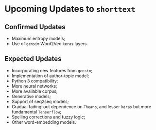 Upcoming Updates to `shorttext`
===============================

Confirmed Updates
-----------------

* Maximum entropy models;
* Use of `gensim` Word2Vec `keras` layers.

Expected Updates
----------------

* Incorporating new features from `gensim`;
* Implementation of author-topic model;
* Python 3 compatibility;
* More neural networks;
* More available corpus;
* Generative models;
* Support of seq2seq models;
* Gradual fading-out dependence on `Theano`, and lesser `keras` but more fundamental `Tensorflow`;
* Spelling corrections and fuzzy logic;
* Other word-embedding models.